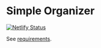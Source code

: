 # Simple Organizer

[![Netlify Status](https://api.netlify.com/api/v1/badges/51b96b1c-f001-4dd1-81a4-e7b02eb2f875/deploy-status)](https://app.netlify.com/sites/romelperez-simple-organizer/deploys)

See [requirements](./REQUIREMENTS.md).
